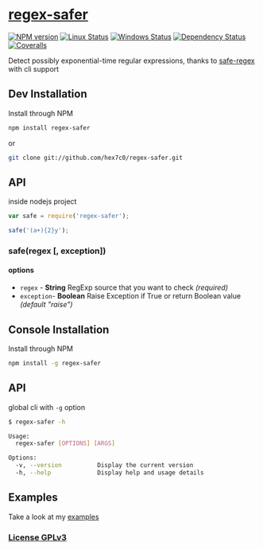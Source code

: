 # [regex-safer](https://github.com/hex7c0/regex-safer)

[![NPM version](https://img.shields.io/npm/v/regex-safer.svg)](https://www.npmjs.com/package/regex-safer)
[![Linux Status](https://img.shields.io/travis/hex7c0/regex-safer.svg?label=linux)](https://travis-ci.org/hex7c0/regex-safer)
[![Windows Status](https://img.shields.io/appveyor/ci/hex7c0/regex-safer.svg?label=windows)](https://ci.appveyor.com/project/hex7c0/regex-safer)
[![Dependency Status](https://img.shields.io/david/hex7c0/regex-safer.svg)](https://david-dm.org/hex7c0/regex-safer)
[![Coveralls](https://img.shields.io/coveralls/hex7c0/regex-safer.svg)](https://coveralls.io/r/hex7c0/regex-safer)

Detect possibly exponential-time regular expressions, thanks to [safe-regex](https://github.com/substack/safe-regex) with cli support

## Dev Installation

Install through NPM

```bash
npm install regex-safer
```
or
```bash
git clone git://github.com/hex7c0/regex-safer.git
```

## API

inside nodejs project
```js
var safe = require('regex-safer');

safe('(a+){2}y');
```

### safe(regex [, exception])

#### options

 - `regex` - **String** RegExp source that you want to check *(required)*
 - `exception`- **Boolean** Raise Exception if True or return Boolean value *(default "raise")*

## Console Installation

Install through NPM

```bash
npm install -g regex-safer
```

## API

global cli with `-g` option
```bash
$ regex-safer -h

Usage:
  regex-safer [OPTIONS] [ARGS]

Options: 
  -v, --version          Display the current version
  -h, --help             Display help and usage details
```

## Examples

Take a look at my [examples](examples)

### [License GPLv3](LICENSE)
